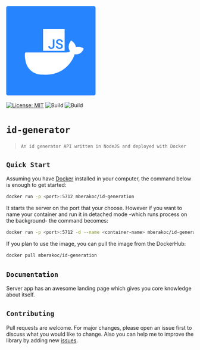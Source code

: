 <img width="240" src="public/header.png" />

[![License: MIT](https://img.shields.io/badge/License-MIT-yellow.svg)](https://opensource.org/licenses/MIT) ![Build](https://github.com/MuhammedBeraKoc/id-generator/workflows/docs/badge.svg?branch=main&event=push) ![Build](https://github.com/MuhammedBeraKoc/id-generator/workflows/test/badge.svg?branch=main&event=push) 

# `id-generator`
> `An id generator API written in NodeJS and deployed with Docker`

## `Quick Start`
Assuming you have [Docker](https://www.docker.com/) installed in your computer, the command below is enough to get started:
```sh
docker run -p <port>:5712 mberakoc/id-generation
```
It starts the server on the port that your choose. However if you want to name your container and run it in detached mode -which runs process on the background- the command becomes:
```sh
docker run -p <port>:5712 -d --name <container-name> mberakoc/id-generation
```
If you plan to use the image, you can pull the image from the DockerHub:
```sh
docker pull mberakoc/id-generation
```

## `Documentation`
Server app has an awesome landing page which gives you core knowledge about itself.

## `Contributing`
Pull requests are welcome. For major changes, please open an issue first to discuss what you would like to change. Also you can help me to improve the library by adding new [issues](https://github.com/MuhammedBeraKoc/saber/issues).